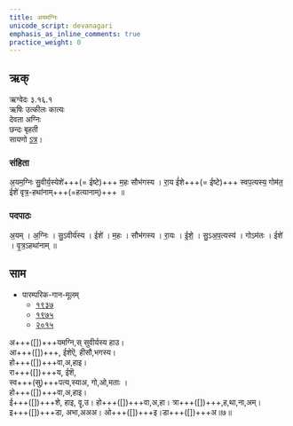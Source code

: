 ```yaml
---
title: अयमग्निः
unicode_script: devanagari
emphasis_as_inline_comments: true
practice_weight: 0
---
```



## ऋक्
ऋग्वेदः  ३.१६.१  
ऋषिः  उत्कीलः कात्यः  
देवता  अग्निः  
छन्दः  बृहती  
सायणो [ऽत्र](http://192.155.224.66/stage/rigveda-samhita/describe/rikMandala/003.016.001)।

### संहिता
अ॒यम॒ग्निः सु॒वीर्य॒स्येशे॑+++(= ईष्टे)+++ म॒हः सौभ॑गस्य ।
रा॒य ई॑शे+++(= ईष्टे)+++ स्वप॒त्यस्य॒ गोम॑त॒ ईशे॑ वृत्र॒-हथा॑नाम्+++(=हत्यानाम्)+++ ॥

### पदपाठः
अ॒यम् । अ॒ग्निः । सु॒ऽवीर्य॑स्य । ईशे॑ । म॒हः । सौभ॑गस्य ।
रा॒यः । ई॒शे॒ । सु॒ऽअ॒प॒त्यस्य॑ । गोऽम॑तः । ईशे॑ । वृ॒त्र॒ऽहथा॑नाम् ॥

## साम
- पारम्परिक-गान-मूलम् 
  - [१९३७](https://archive.org/stream/sAmaveda-jaiminIya-paravastu-paramparA-docs/sAmaveda-paravastu-1937#page/n55/mode/1up)
  - [१९७५](https://archive.org/stream/sAmaveda-jaiminIya-paravastu-paramparA-docs/sAmaveda-paravastu-1975#page/n51/mode/2up)
  - [२०१५](https://archive.org/stream/sAmaveda-jaiminIya-paravastu-paramparA-docs/proxaNa-sAmAni#page/n3/mode/2up)


<div class="audioEmbed"  caption="रामानुजार्यः 1974 " src="https://archive
.org/download/jaiminIya-sAma-gAna-paravastu-tradition-rAmAnuja/ayam-agniH.mp3"></div>
<div class="audioEmbed"  caption="गोपालार्यः 2015  " src="https://archive
.org/download/jaiminIya-sAma-gAna-paravastu-tradition-gopAla-2015/ayam-agniH.mp3"></div>

अ+++([])+++यमग्नि,स् सुवीर्यस्य हाउ।  
आ+++([])+++, ईशेऎ, हीसौ,भगस्य।  
हो+++([])+++वा,अ,हाइ।  
रा+++([])+++य, ईशॆ,  
स्व+++(~~सु~~)+++पत्य,स्याअ, गो,ओ,मताः ।  
हो+++([])+++वा,अ,हाइ।  
ई+++([])+++शे, हाइ, वॄ,उ। हो+++([])+++वा,अ,हा। त्रा+++([])+++,ह,था,ना,अम्।  
इ+++([])+++डा, अभा,अअअ। ओ+++([])+++इ।डा+++([])+++अ॥७॥

